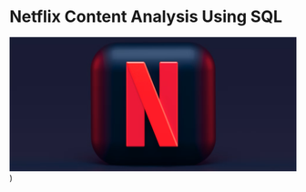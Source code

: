 # Netflix Content Analysis Using SQL 
![Netflix_logo](https://github.com/misba-coder/Netflix_SQL_project/blob/main/logo.png))
